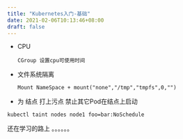 ```yaml
---
title: "Kubernetes入门-基础"
date: 2021-02-06T10:13:46+08:00
draft: false
---
```


- CPU
  ~~~
  CGroup 设置cpu可使用时间
  ~~~
- 文件系统隔离
  ~~~
  Mount NameSpace + mount("none","/tmp","tmpfs",0,"")
  ~~~

- 为 结点 打上污点 禁止其它Pod在结点上启动
~~~shell
kubectl taint nodes node1 foo=bar:NoSchedule
~~~


还在学习的路上 。。。。。。